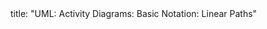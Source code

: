 <frontmatter>
title: "UML: Activity Diagrams: Basic Notation: Linear Paths"
</frontmatter>

<include src="index-body.md" boilerplate />
